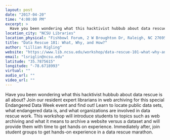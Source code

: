 ```yaml
---
layout: post
date: "2017-04-20"
time: "4:00:00 PM"
excerpt: >
  Have you been wondering what this hacktivist hubbub about data rescue is all about? Join our resident expert librarians in web archiving for...
location_city: "NCSU Libraries"
location_physical: "Fishbowl Forum, 2 W Broughton Dr, Raleigh, NC 27695"
title: "Data Rescue 101: What, Why, and How?"
author: "Lillian Rigling"
website: "https://www.lib.ncsu.edu/workshop/data-rescue-101-what-why-and-how"
email: "lsriglin@ncsu.edu"
latitude: "35.7875615"
longitude: "-78.6718993"
virtual: ""
audio_url: ""
video_url: ""
---
```


Have you been wondering what this hacktivist hubbub about data rescue is all about? Join our resident expert librarians in web archiving for this special Endangered Data Week event and find out! Learn to locate public data sets, what endangered data is, and what organizations are involved in data rescue work. This workshop will introduce students to topics such as web archiving and what it means to archive a website versus a dataset and will provide them with time to get hands on experience. Immediately after, join student groups to get hands-on experience in a data rescue marathon. 
